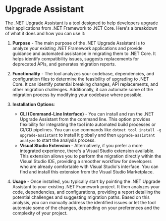 # Upgrade Assistant

The .NET Upgrade Assistant is a tool designed to help developers upgrade their applications from .NET Framework to .NET Core. Here's a breakdown of what it does and how you can use it:

1. **Purpose** - The main purpose of the .NET Upgrade Assistant is to analyze your existing .NET Framework applications and provide guidance and automated assistance in migrating them to .NET Core. It helps identify compatibility issues, suggests replacements for deprecated APIs, and generates migration reports.

2. **Functionality** - The tool analyzes your codebase, dependencies, and configuration files to determine the feasibility of upgrading to .NET Core. It can identify potential breaking changes, API replacements, and other migration challenges. Additionally, it can automate some of the migration process by modifying your codebase where possible.

3. **Installation Options**:
    - **CLI (Command-Line Interface)** - You can install and run the .NET Upgrade Assistant from the command line. This option provides flexibility for integrating the tool into automated build processes or CI/CD pipelines. You can use commands like `dotnet tool install -g upgrade-assistant` to install it globally and then `upgrade-assistant analyze` to start the analysis process.
    - **Visual Studio Extension** - Alternatively, if you prefer a more integrated experience, there's a Visual Studio extension available. This extension allows you to perform the migration directly within the Visual Studio IDE, providing a smoother workflow for developers who are already comfortable with Visual Studio's interface. You can find and install this extension from the Visual Studio Marketplace.

4. **Usage** - Once installed, you typically start by pointing the .NET Upgrade Assistant to your existing .NET Framework project. It then analyzes your code, dependencies, and configurations, providing a report detailing the potential challenges and suggesting migration paths. Based on this analysis, you can manually address the identified issues or let the tool automate some of the changes, depending on your preferences and the complexity of your project.